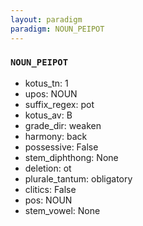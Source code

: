```yaml
---
layout: paradigm
paradigm: NOUN_PEIPOT
---
```

### ` NOUN_PEIPOT `


* kotus_tn: 1
* upos: NOUN
* suffix_regex: pot
* kotus_av: B
* grade_dir: weaken
* harmony: back
* possessive: False
* stem_diphthong: None
* deletion: ot
* plurale_tantum: obligatory
* clitics: False
* pos: NOUN
* stem_vowel: None
